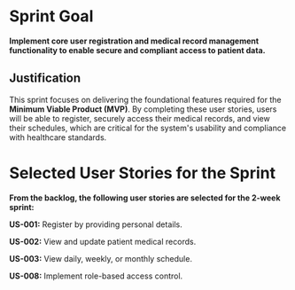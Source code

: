 # Sprint Goal

**Implement core user registration and medical record management functionality to enable secure and compliant access to patient data.**

## Justification
This sprint focuses on delivering the foundational features required for the **Minimum Viable Product (MVP)**. By completing these user stories, users will be able to register, securely access their medical records, and view their schedules, which are critical for the system's usability and compliance with healthcare standards.

# Selected User Stories for the Sprint
**From the backlog, the following user stories are selected for the 2-week sprint:**

**US-001:** Register by providing personal details.

**US-002:** View and update patient medical records.

**US-003:** View daily, weekly, or monthly schedule.

**US-008:** Implement role-based access control.
